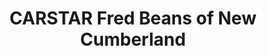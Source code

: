 ---
title: "CARSTAR Fred Beans of New Cumberland"
url: /new-cumberland/carstar-fred-beans-of-new-cumberland/
shop: car repair
---